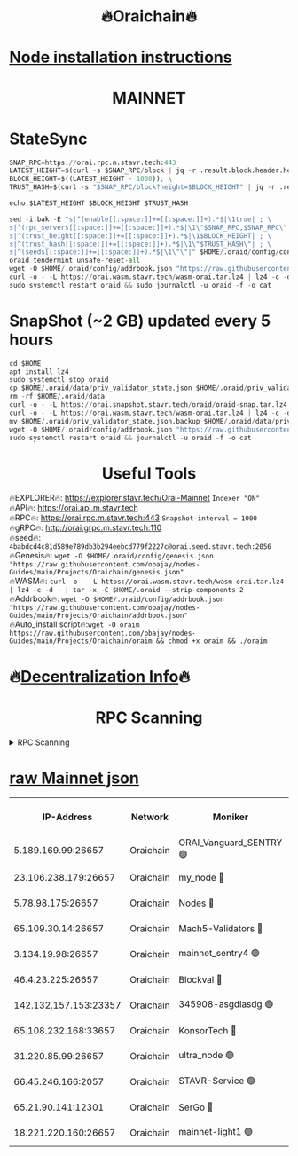 <h1 align="center"> 🔥Oraichain🔥</h1>

[Node installation instructions](https://github.com/obajay/nodes-Guides/tree/main/Projects/Oraichain)
=
<h1 align="center"> MAINNET</h1>

# StateSync
```python
SNAP_RPC=https://orai.rpc.m.stavr.tech:443
LATEST_HEIGHT=$(curl -s $SNAP_RPC/block | jq -r .result.block.header.height); \
BLOCK_HEIGHT=$((LATEST_HEIGHT - 1000)); \
TRUST_HASH=$(curl -s "$SNAP_RPC/block?height=$BLOCK_HEIGHT" | jq -r .result.block_id.hash)

echo $LATEST_HEIGHT $BLOCK_HEIGHT $TRUST_HASH

sed -i.bak -E "s|^(enable[[:space:]]+=[[:space:]]+).*$|\1true| ; \
s|^(rpc_servers[[:space:]]+=[[:space:]]+).*$|\1\"$SNAP_RPC,$SNAP_RPC\"| ; \
s|^(trust_height[[:space:]]+=[[:space:]]+).*$|\1$BLOCK_HEIGHT| ; \
s|^(trust_hash[[:space:]]+=[[:space:]]+).*$|\1\"$TRUST_HASH\"| ; \
s|^(seeds[[:space:]]+=[[:space:]]+).*$|\1\"\"|" $HOME/.oraid/config/config.toml
oraid tendermint unsafe-reset-all
wget -O $HOME/.oraid/config/addrbook.json "https://raw.githubusercontent.com/obajay/nodes-Guides/main/Projects/Oraichain/addrbook.json"
curl -o - -L https://orai.wasm.stavr.tech/wasm-orai.tar.lz4 | lz4 -c -d - | tar -x -C $HOME/.oraid --strip-components 2
sudo systemctl restart oraid && sudo journalctl -u oraid -f -o cat
```
# SnapShot (~2 GB) updated every 5 hours
```python
cd $HOME
apt install lz4
sudo systemctl stop oraid
cp $HOME/.oraid/data/priv_validator_state.json $HOME/.oraid/priv_validator_state.json.backup
rm -rf $HOME/.oraid/data
curl -o - -L https://orai.snapshot.stavr.tech/oraid/oraid-snap.tar.lz4 | lz4 -c -d - | tar -x -C $HOME/.oraid --strip-components 2
curl -o - -L https://orai.wasm.stavr.tech/wasm-orai.tar.lz4 | lz4 -c -d - | tar -x -C $HOME/.oraid --strip-components 2
mv $HOME/.oraid/priv_validator_state.json.backup $HOME/.oraid/data/priv_validator_state.json
wget -O $HOME/.oraid/config/addrbook.json "https://raw.githubusercontent.com/obajay/nodes-Guides/main/Projects/Oraichain/addrbook.json"
sudo systemctl restart oraid && journalctl -u oraid -f -o cat
```

 <h1 align="center"> Useful Tools</h1>

🔥EXPLORER🔥:     https://explorer.stavr.tech/Orai-Mainnet        `Indexer "ON"` \
🔥API🔥:          https://orai.api.m.stavr.tech \
🔥RPC🔥:          https://orai.rpc.m.stavr.tech:443              `Snapshot-interval = 1000` \
🔥gRPC🔥:         http://orai.grpc.m.stavr.tech:110 \
🔥seed🔥:      `4babdcd4c81d589e789db3b294eebcd779f2227c@orai.seed.stavr.tech:2056` \
🔥Genesis🔥:   `wget -O $HOME/.oraid/config/genesis.json "https://raw.githubusercontent.com/obajay/nodes-Guides/main/Projects/Oraichain/genesis.json"` \
🔥WASM🔥:      `curl -o - -L https://orai.wasm.stavr.tech/wasm-orai.tar.lz4 | lz4 -c -d - | tar -x -C $HOME/.oraid --strip-components 2` \
🔥Addrbook🔥:  `wget -O $HOME/.oraid/config/addrbook.json "https://raw.githubusercontent.com/obajay/nodes-Guides/main/Projects/Oraichain/addrbook.json"` \
🔥Auto_install script🔥:`wget -O oraim https://raw.githubusercontent.com/obajay/nodes-Guides/main/Projects/Oraichain/oraim && chmod +x oraim && ./oraim`

🔥[Decentralization Info](https://github.com/obajay/StateSync-snapshots/tree/main/Projects/Oraichain/Decentralization)🔥
=
<h1 align="center"> RPC Scanning</h1>

<details>
<summary>RPC Scanning</summary>

<h2 align="center"> We scan nodes in real time every 4 hours. And we provide the final result of RPC endpoints.
We cannot influence the operation of these nodes in any way. </h2>


```python
If Voting Power is higher than 0 --> then the Node is a validator of the network and may be subject to attack and be a potential threat to the chain.
```
```python
We marked such validators with a red symbol
```

</details>

[raw Mainnet json](https://rpc-check.oraim.stavr.tech/oraim/rpc-oraim-result.json)
=


<table><tr><th>IP-Address</th><th>Network</th><th>Moniker</th><th>Latest Block Height</th><th>Earliest Block Height</th><th>Catching Up</th><th>Tx Index</th><th>Voting Power</th><th>Scan Time</th></tr><tr><td>5.189.169.99:26657</td><td>Oraichain</td><td>ORAI_Vanguard_SENTRY 🟢</td><td>15672654</td><td>0</td><td>False</td><td>on</td><td>0</td><td>2024-02-08T06:24:44.595683671UTC</td></tr><tr><td>23.106.238.179:26657</td><td>Oraichain</td><td>my_node 🔴</td><td>15672656</td><td>0</td><td>False</td><td>on</td><td>220001</td><td>2024-02-08T06:24:59.348540473UTC</td></tr><tr><td>5.78.98.175:26657</td><td>Oraichain</td><td>Nodes 🔴</td><td>15672658</td><td>0</td><td>False</td><td>off</td><td>164836</td><td>2024-02-08T06:25:07.351291544UTC</td></tr><tr><td>65.109.30.14:26657</td><td>Oraichain</td><td>Mach5-Validators 🔴</td><td>15672661</td><td>0</td><td>False</td><td>off</td><td>212</td><td>2024-02-08T06:25:28.074203739UTC</td></tr><tr><td>3.134.19.98:26657</td><td>Oraichain</td><td>mainnet_sentry4 🟢</td><td>15672657</td><td>1</td><td>False</td><td>on</td><td>0</td><td>2024-02-08T06:25:04.445484983UTC</td></tr><tr><td>46.4.23.225:26657</td><td>Oraichain</td><td>Blockval 🔴</td><td>15672662</td><td>10774049</td><td>False</td><td>off</td><td>279186</td><td>2024-02-08T06:25:32.799756479UTC</td></tr><tr><td>142.132.157.153:23357</td><td>Oraichain</td><td>345908-asgdlasdg 🟢</td><td>15672657</td><td>11956426</td><td>False</td><td>on</td><td>0</td><td>2024-02-08T06:25:03.724366903UTC</td></tr><tr><td>65.108.232.168:33657</td><td>Oraichain</td><td>KonsorTech 🔴</td><td>15672653</td><td>14344801</td><td>False</td><td>off</td><td>50315</td><td>2024-02-08T06:24:40.094498191UTC</td></tr><tr><td>31.220.85.99:26657</td><td>Oraichain</td><td>ultra_node 🟢</td><td>15672662</td><td>15360001</td><td>False</td><td>off</td><td>0</td><td>2024-02-08T06:25:30.489170376UTC</td></tr><tr><td>66.45.246.166:2057</td><td>Oraichain</td><td>STAVR-Service 🟢</td><td>15672661</td><td>15529201</td><td>False</td><td>on</td><td>0</td><td>2024-02-08T06:25:25.401055442UTC</td></tr><tr><td>65.21.90.141:12301</td><td>Oraichain</td><td>SerGo 🔴</td><td>15672660</td><td>15572660</td><td>False</td><td>off</td><td>1</td><td>2024-02-08T06:25:20.683912267UTC</td></tr><tr><td>18.221.220.160:26657</td><td>Oraichain</td><td>mainnet-light1 🟢</td><td>15672659</td><td>15643601</td><td>False</td><td>on</td><td>0</td><td>2024-02-08T06:25:12.115076165UTC</td></tr></table>
